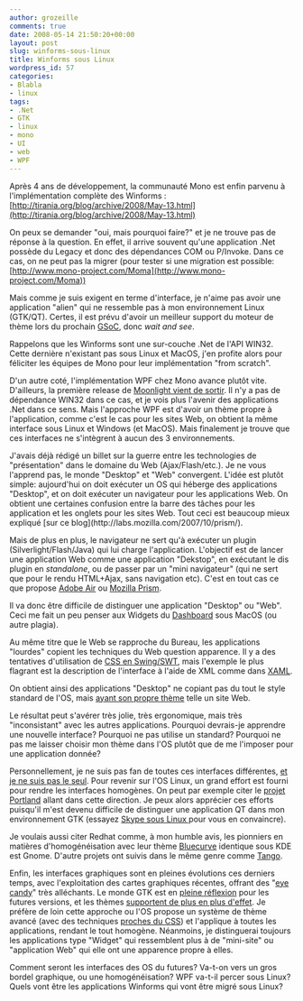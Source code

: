 ```yaml
---
author: grozeille
comments: true
date: 2008-05-14 21:50:20+00:00
layout: post
slug: winforms-sous-linux
title: Winforms sous Linux
wordpress_id: 57
categories:
- Blabla
- linux
tags:
- .Net
- GTK
- linux
- mono
- UI
- web
- WPF
---
```


Après 4 ans de développement, la communauté Mono est enfin parvenu à l'implémentation complète des Winforms : [http://tirania.org/blog/archive/2008/May-13.html](http://tirania.org/blog/archive/2008/May-13.html)

On peux se demander "oui, mais pourquoi faire?" et je ne trouve pas de réponse à la question. En effet, il arrive souvent qu'une application .Net possède du Legacy et donc des dépendances COM ou P/Invoke. Dans ce cas, on ne peut pas la migrer (pour tester si une migration est possible: [http://www.mono-project.com/Moma](http://www.mono-project.com/Moma))

Mais comme je suis exigent en terme d'interface, je n'aime pas avoir une application "alien" qui ne ressemble pas à mon environnement Linux (GTK/QT). Certes, il est prévu d'avoir un meilleur support du moteur de thème lors du prochain [GSoC](http://en.wikipedia.org/wiki/Google_Summer_of_Code), donc _wait and see_.

Rappelons que les Winforms sont une sur-couche .Net de l'API WIN32. Cette dernière n'existant pas sous Linux et MacOS, j'en profite alors pour féliciter les équipes de Mono pour leur implémentation "from scratch".

D'un autre coté, l'implémentation WPF chez Mono avance plutôt vite. D'ailleurs, la première release de [Moonlight vient de sortir](http://tirania.org/blog/archive/2008/May-13-1.html). Il n'y a pas de dépendance WIN32 dans ce cas, et je vois plus l'avenir des applications .Net dans ce sens. Mais l'approche WPF est d'avoir un thème propre à l'application, comme c'est le cas pour les sites Web, on obtient la même interface sous Linux et Windows (et MacOS). Mais finalement je trouve que ces interfaces ne s'intègrent à aucun des 3 environnements.

<!-- more -->J'avais déjà rédigé un billet sur la guerre entre les technologies de "présentation" dans le domaine du Web (Ajax/Flash/etc.). Je ne vous l'apprend pas, le monde "Desktop" et "Web" convergent. L'idée est plutôt simple: aujourd'hui on doit exécuter un OS qui héberge des applications "Desktop", et on doit exécuter un navigateur pour les applications Web. On obtient une certaines confusion entre la barre des tâches pour les application et les onglets pour les sites Web. Tout ceci est beaucoup mieux expliqué [sur ce blog](http://labs.mozilla.com/2007/10/prism/).

Mais de plus en plus, le navigateur ne sert qu'à exécuter un plugin (Silverlight/Flash/Java) qui lui charge l'application.
L'objectif est de lancer une application Web comme une application "Dekstop", en exécutant le dis plugin en _standalone_, ou de passer par un "mini navigateur" (qui ne sert que pour le rendu HTML+Ajax, sans navigation etc). C'est en tout cas ce que propose [Adobe Air](http://www.adobe.com/products/air/) ou [Mozilla Prism](http://wiki.mozilla.org/Prism).

Il va donc être difficile de distinguer une application "Desktop" ou "Web". Ceci me fait un peu penser aux Widgets du [Dashboard](http://upload.wikimedia.org/wikipedia/en/7/72/Leopard_Dashboard_BIG.png) sous MacOS (ou autre plagia).

Au même titre que le Web se rapproche du Bureau, les applications "lourdes" copient les techniques du Web question apparence. Il y a des tentatives d'utilisation de [CSS en Swing/SWT](http://blog.developpez.com/index.php?blog=119&title=moteur_css_pour_swing_et_swt_1), mais l'exemple le plus flagrant est la description de l'interface à l'aide de XML comme dans [XAML](http://en.wikipedia.org/wiki/XAML).

On obtient ainsi des applications "Desktop" ne copiant pas du tout le style standard de l'OS, mais [ayant son propre thème](http://music.aol.com/help/syndication/desktop-widgets?promoid=BTLNP) telle un site Web.

Le résultat peut s'avérer très jolie, très ergonomique, mais très "inconsistant" avec les autres applications. Pourquoi devrais-je apprendre une nouvelle interface? Pourquoi ne pas utilise un standard? Pourquoi ne pas me laisser choisir mon thème dans l'OS plutôt que de me l'imposer pour une application donnée?

Personnellement, je ne suis pas fan de toutes ces interfaces différentes, [et je ne suis pas le seul](http://arstechnica.com/articles/culture/microsoft-learn-from-apple-II.ars/4).
Pour revenir sur l'OS Linux, un grand effort est fourni pour rendre les interfaces homogènes. On peut par exemple citer le [projet Portland](http://en.wikipedia.org/wiki/Portland_Project) allant dans cette direction. Je peux alors apprécier ces efforts puisqu'il m'est devenu difficile de distinguer une application QT dans mon environnement GTK (essayez [Skype sous Linux ](http://www.skype.com/download/skype/linux/)pour vous en convaincre).

Je voulais aussi citer Redhat comme, à mon humble avis, les pionniers en matières d'homogénéisation avec leur thème [Bluecurve](http://en.wikipedia.org/wiki/Bluecurve) identique sous KDE est Gnome. D'autre projets ont suivis dans le même genre comme [Tango](http://tango.freedesktop.org/Tango_Desktop_Project).

Enfin, les interfaces graphiques sont en pleines évolutions ces derniers temps, avec l'exploitation des cartes graphiques récentes, offrant des "[eye candy](http://compiz.org/Home/Screenshots)" très alléchants. Le monde GTK est en [pleine réflexion](http://arstechnica.com/articles/culture/reinventing-gtk.ars) pour les futures versions, et les thèmes [supportent de plus en plus d'effet](http://www.cimitan.com/blog/2007/12/12/gtk-rgba-transparent-widgets-with-the-murrine-engine/).
Je préfère de loin cette approche ou l'OS propose un système de thème avancé (avec des techniques [proches du CSS](http://ubuntuforums.org/showthread.php?t=377397)) et l'applique à toutes les applications, rendant le tout homogène. Néanmoins, je distinguerai toujours les applications type "Widget" qui ressemblent plus à de "mini-site" ou "application Web" qui elle ont une apparence propre à elles.

Comment seront les interfaces des OS du futures? Va-t-on vers un gros bordel graphique, ou une homogénéisation? WPF va-t-il percer sous Linux? Quels vont être les applications Winforms qui vont être migré sous Linux?
